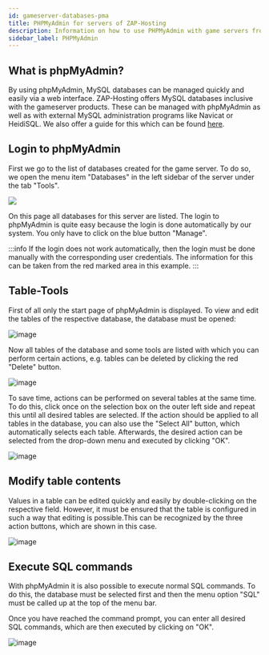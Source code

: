 ```yaml
---
id: gameserver-databases-pma
title: PHPMyAdmin for servers of ZAP-Hosting
description: Information on how to use PHPMyAdmin with game servers from ZAP-Hosting to manage the databases - ZAP-Hosting.com documentation
sidebar_label: PHPMyAdmin
---
```



## What is phpMyAdmin?

By using phpMyAdmin, MySQL databases can be managed quickly and easily via a web interface. ZAP-Hosting offers MySQL databases inclusive with the gameserver products. These can be managed with phpMyAdmin as well as with external MySQL administration programs like Navicat or HeidiSQL. We also offer a guide for this which can be found [here](https://zap-hosting.com/guides/docs/de/gameserver_database_external_access/).

## Login to phpMyAdmin

First we go to the list of databases created for the game server. To do so, we open the menu item "Databases" in the left sidebar of the server under the tab "Tools".

![](https://screensaver01.zap-hosting.com/index.php/s/ay9X6jBsCRWYdDB/preview)

On this page all databases for this server are listed. The login to phpMyAdmin is quite easy because the login is done automatically by our system. You only have to click on the blue button "Manage".

:::info
If the login does not work automatically, then the login must be done manually with the corresponding user credentials. The information for this can be taken from the red marked area in this example.
:::


## Table-Tools

First of all only the start page of phpMyAdmin is displayed. To view and edit the tables of the respective database, the database must be opened: 

![image](https://user-images.githubusercontent.com/26007280/195382085-0e7ed60c-5bb7-49f3-8904-91c71a4f8dcf.png)

Now all tables of the database and some tools are listed with which you can perform certain actions, e.g. tables can be deleted by clicking the red "Delete" button.

![image](https://user-images.githubusercontent.com/26007280/195382142-ee26179b-15dd-4de8-b769-94502c5677d7.png)

To save time, actions can be performed on several tables at the same time. To do this, click once on the selection box on the outer left side and repeat this until all desired tables are selected. If the action should be applied to all tables in the database, you can also use the "Select All" button, which automatically selects each table. Afterwards, the desired action can be selected from the drop-down menu and executed by clicking "OK".

![image](https://user-images.githubusercontent.com/26007280/195382194-4f94bdd8-f547-4759-966c-52b04637e180.png)


## Modify table contents

Values in a table can be edited quickly and easily by double-clicking on the respective field. However, it must be ensured that the table is configured in such a way that editing is possible.This can be recognized by the three action buttons, which are shown in this case.

![image](https://user-images.githubusercontent.com/26007280/195382250-2344e855-3ab9-4b56-a1fd-4c6a40f600a3.png)


## Execute SQL commands

With phpMyAdmin it is also possible to execute normal SQL commands. To do this, the database must be selected first and then the menu option "SQL" must be called up at the top of the menu bar.

Once you have reached the command prompt, you can enter all desired SQL commands, which are then executed by clicking on "OK".

![image](https://user-images.githubusercontent.com/26007280/195382284-05c129f0-c8ce-48c5-9806-da474d4542a9.png)
